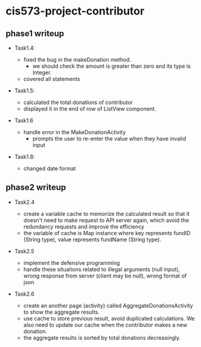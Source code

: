 # cis573-project-contributor

## phase1 writeup
- Task1.4: 
  - fixed the bug in the makeDonation method.
    - we should check the amount is greater than zero and its type is Integer.
  - covered all statements

- Task1.5: 
  - calculated the total donations of contributor 
  - displayed it in the end of row of ListView component.

- Task1.6
  - handle error in the MakeDonationActivity
    - prompts the user to re-enter the value when they have invalid input
     
- Task1.8:
  - changed date format

## phase2 writeup
- Task2.4
  - create a variable cache to memorize the calculated result so that it doesn't need to make request to API server again, which avoid the redundancy requests and improve the efficiency
  - the variable of cache is Map instance where key represents fundID (String type), value represents fundName (String type).

- Task2.5
  - implement the defensive programming 
  - handle these situations related to illegal arguments (null input), wrong response from server (client may be null), wrong format of json
  
- Task2.6
  - create an another page (activity) called AggregateDonationsActivity to show the aggregate results.
  - use cache to store previous result, avoid duplicated calculations. We also need to update our cache when the contributor makes a new donation.
  - the aggregate results is sorted by total donations decreasingly.
